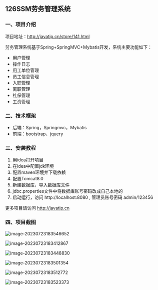 ## 126SSM劳务管理系统

### 一、项目介绍

项目地址：http://javatip.cn/store/141.html

劳务管理系统基于Spring+SpringMVC+Mybatis开发，系统主要功能如下：

- 用户管理
- 操作日志
- 用工单位管理
- 员工信息管理
- 入职管理
- 离职管理
- 社保管理
- 工资管理

### 二、技术框架

- 后端：Spring，Springmvc，Mybatis
- 前端：bootstrap，jquery

### 三、安装教程

1. 用idea打开项目
2. 在idea中配置jdk环境
3. 配置maven环境并下载依赖
4. 配置Tomcat8.0
5. 新建数据库，导入数据库文件
6. jdbc.properties文件中将数据库账号密码改成自己本地的
7. 启动运行，访问 http://localhost:8080  , 管理员账号密码 admin/123456

更多项目请访问 http://javatip.cn

### 四、项目截图

![image-20230723183546652](http://image.javatip.cn/bysj/20230723183547.png)

![image-20230723183412867](http://image.javatip.cn/bysj/20230723183420.png)

![image-20230723183448830](http://image.javatip.cn/bysj/20230723183449.png)

![image-20230723183501354](http://image.javatip.cn/bysj/20230723183501.png)

![image-20230723183512772](http://image.javatip.cn/bysj/20230723183512.png)

![image-20230723183523373](http://image.javatip.cn/bysj/20230723183523.png)
